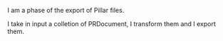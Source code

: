 I am a phase of the export of Pillar files. 

I take in input a colletion of PRDocument, I transform them and I export them.